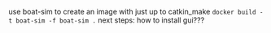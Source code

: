 use boat-sim to create an image with just up to catkin_make
`docker build -t boat-sim -f boat-sim .`
next steps:
how to install
gui???